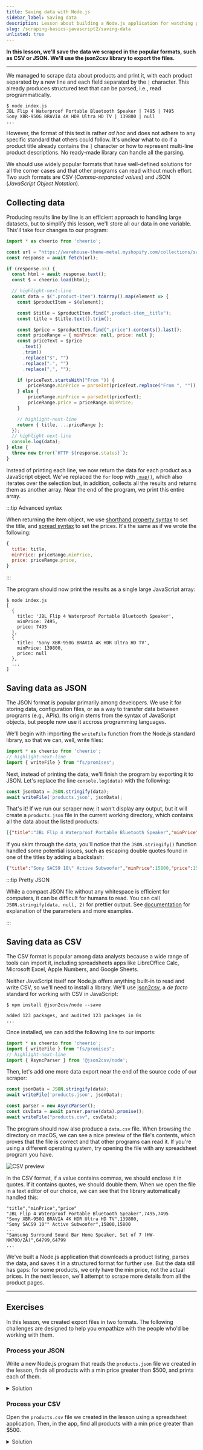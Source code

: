 ```yaml
---
title: Saving data with Node.js
sidebar_label: Saving data
description: Lesson about building a Node.js application for watching prices. Using the json2csv library to save data scraped from product listing pages in both JSON and CSV.
slug: /scraping-basics-javascript2/saving-data
unlisted: true
---
```


**In this lesson, we'll save the data we scraped in the popular formats, such as CSV or JSON. We'll use the json2csv library to export the files.**

---

We managed to scrape data about products and print it, with each product separated by a new line and each field separated by the `|` character. This already produces structured text that can be parsed, i.e., read programmatically.

```text
$ node index.js
JBL Flip 4 Waterproof Portable Bluetooth Speaker | 7495 | 7495
Sony XBR-950G BRAVIA 4K HDR Ultra HD TV | 139800 | null
...
```

However, the format of this text is rather _ad hoc_ and does not adhere to any specific standard that others could follow. It's unclear what to do if a product title already contains the `|` character or how to represent multi-line product descriptions. No ready-made library can handle all the parsing.

We should use widely popular formats that have well-defined solutions for all the corner cases and that other programs can read without much effort. Two such formats are CSV (_Comma-separated values_) and JSON (_JavaScript Object Notation_).

## Collecting data

Producing results line by line is an efficient approach to handling large datasets, but to simplify this lesson, we'll store all our data in one variable. This'll take four changes to our program:

```js
import * as cheerio from 'cheerio';

const url = "https://warehouse-theme-metal.myshopify.com/collections/sales";
const response = await fetch(url);

if (response.ok) {
  const html = await response.text();
  const $ = cheerio.load(html);

  // highlight-next-line
  const data = $(".product-item").toArray().map(element => {
    const $productItem = $(element);

    const $title = $productItem.find(".product-item__title");
    const title = $title.text().trim();

    const $price = $productItem.find(".price").contents().last();
    const priceRange = { minPrice: null, price: null };
    const priceText = $price
      .text()
      .trim()
      .replace("$", "")
      .replace(".", "")
      .replace(",", "");

    if (priceText.startsWith("From ")) {
        priceRange.minPrice = parseInt(priceText.replace("From ", ""));
    } else {
        priceRange.minPrice = parseInt(priceText);
        priceRange.price = priceRange.minPrice;
    }

    // highlight-next-line
    return { title, ...priceRange };
  });
  // highlight-next-line
  console.log(data);
} else {
  throw new Error(`HTTP ${response.status}`);
}
```

Instead of printing each line, we now return the data for each product as a JavaScript object. We've replaced the `for` loop with [`.map()`](https://developer.mozilla.org/en-US/docs/Web/JavaScript/Reference/Global_Objects/Array/map), which also iterates over the selection but, in addition, collects all the results and returns them as another array. Near the end of the program, we print this entire array.

:::tip Advanced syntax

When returning the item object, we use [shorthand property syntax](https://developer.mozilla.org/en-US/docs/Web/JavaScript/Reference/Operators/Object_initializer#property_definitions) to set the title, and [spread syntax](https://developer.mozilla.org/en-US/docs/Web/JavaScript/Reference/Operators/Spread_syntax) to set the prices. It's the same as if we wrote the following:

```js
{
  title: title,
  minPrice: priceRange.minPrice,
  price: priceRange.price,
}
```

:::

The program should now print the results as a single large JavaScript array:

```text
$ node index.js
[
  {
    title: 'JBL Flip 4 Waterproof Portable Bluetooth Speaker',
    minPrice: 7495,
    price: 7495
  },
  {
    title: 'Sony XBR-950G BRAVIA 4K HDR Ultra HD TV',
    minPrice: 139800,
    price: null
  },
  ...
]
```

## Saving data as JSON

The JSON format is popular primarily among developers. We use it for storing data, configuration files, or as a way to transfer data between programs (e.g., APIs). Its origin stems from the syntax of JavaScript objects, but people now use it accross programming languages.

We'll begin with importing the `writeFile` function from the Node.js standard library, so that we can, well, write files:

```js
import * as cheerio from 'cheerio';
// highlight-next-line
import { writeFile } from "fs/promises";
```

Next, instead of printing the data, we'll finish the program by exporting it to JSON. Let's replace the line `console.log(data)` with the following:

```js
const jsonData = JSON.stringify(data);
await writeFile('products.json', jsonData);
```

That's it! If we run our scraper now, it won't display any output, but it will create a `products.json` file in the current working directory, which contains all the data about the listed products:

<!-- eslint-skip -->
```json title=products.json
[{"title":"JBL Flip 4 Waterproof Portable Bluetooth Speaker","minPrice":7495,"price":7495},{"title":"Sony XBR-950G BRAVIA 4K HDR Ultra HD TV","minPrice":139800,"price":null},...]
```

If you skim through the data, you'll notice that the `JSON.stringify()` function handled some potential issues, such as escaping double quotes found in one of the titles by adding a backslash:

```json
{"title":"Sony SACS9 10\" Active Subwoofer","minPrice":15800,"price":15800}
```

:::tip Pretty JSON

While a compact JSON file without any whitespace is efficient for computers, it can be difficult for humans to read. You can call `JSON.stringify(data, null, 2)` for prettier output. See [documentation](https://developer.mozilla.org/en-US/docs/Web/JavaScript/Reference/Global_Objects/JSON/stringify) for explanation of the parameters and more examples.

:::

## Saving data as CSV

The CSV format is popular among data analysts because a wide range of tools can import it, including spreadsheets apps like LibreOffice Calc, Microsoft Excel, Apple Numbers, and Google Sheets.

Neither JavaScript itself nor Node.js offers anything built-in to read and write CSV, so we'll need to install a library. We'll use [json2csv](https://juanjodiaz.github.io/json2csv/), a _de facto_ standard for working with CSV in JavaScript:

```text
$ npm install @json2csv/node --save

added 123 packages, and audited 123 packages in 0s
...
```

Once installed, we can add the following line to our imports:

```js
import * as cheerio from 'cheerio';
import { writeFile } from "fs/promises";
// highlight-next-line
import { AsyncParser } from '@json2csv/node';
```

Then, let's add one more data export near the end of the source code of our scraper:

```js
const jsonData = JSON.stringify(data);
await writeFile('products.json', jsonData);

const parser = new AsyncParser();
const csvData = await parser.parse(data).promise();
await writeFile("products.csv", csvData);
```

The program should now also produce a `data.csv` file. When browsing the directory on macOS, we can see a nice preview of the file's contents, which proves that the file is correct and that other programs can read it. If you're using a different operating system, try opening the file with any spreadsheet program you have.

![CSV preview](images/csv.png)

In the CSV format, if a value contains commas, we should enclose it in quotes. If it contains quotes, we should double them. When we open the file in a text editor of our choice, we can see that the library automatically handled this:

```csv title=data.csv
"title","minPrice","price"
"JBL Flip 4 Waterproof Portable Bluetooth Speaker",7495,7495
"Sony XBR-950G BRAVIA 4K HDR Ultra HD TV",139800,
"Sony SACS9 10"" Active Subwoofer",15800,15800
...
"Samsung Surround Sound Bar Home Speaker, Set of 7 (HW-NW700/ZA)",64799,64799
...
```

We've built a Node.js application that downloads a product listing, parses the data, and saves it in a structured format for further use. But the data still has gaps: for some products, we only have the min price, not the actual prices. In the next lesson, we'll attempt to scrape more details from all the product pages.

---

## Exercises

In this lesson, we created export files in two formats. The following challenges are designed to help you empathize with the people who'd be working with them.

### Process your JSON

Write a new Node.js program that reads the `products.json` file we created in the lesson, finds all products with a min price greater than $500, and prints each of them.

<details>
  <summary>Solution</summary>

  ```js
  import { readFile } from "fs/promises";

  const jsonData = await readFile("products.json");
  const data = JSON.parse(jsonData);
  data
    .filter(row => row.minPrice > 50000)
    .forEach(row => console.log(row));
  ```

</details>

### Process your CSV

Open the `products.csv` file we created in the lesson using a spreadsheet application. Then, in the app, find all products with a min price greater than $500.

<details>
  <summary>Solution</summary>

  Let's use [Google Sheets](https://www.google.com/sheets/about/), which is free to use. After logging in with a Google account:

  1. Go to **File > Import**, choose **Upload**, and select the file. Import the data using the default settings. You should see a table with all the data.
  2. Select the header row. Go to **Data > Create filter**.
  3. Use the filter icon that appears next to `minPrice`. Choose **Filter by condition**, select **Greater than**, and enter **500** in the text field. Confirm the dialog. You should see only the filtered data.

  ![CSV in Google Sheets](images/csv-sheets.png)

</details>
